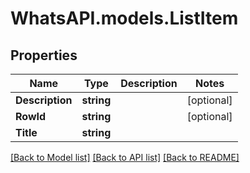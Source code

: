 
# WhatsAPI.models.ListItem

## Properties

Name | Type | Description | Notes
------------ | ------------- | ------------- | -------------
**Description** | **string** |  | [optional] 
**RowId** | **string** |  | [optional] 
**Title** | **string** |  | 

[[Back to Model list]](../README.md#documentation-for-models)
[[Back to API list]](../README.md#documentation-for-api-endpoints)
[[Back to README]](../README.md)

